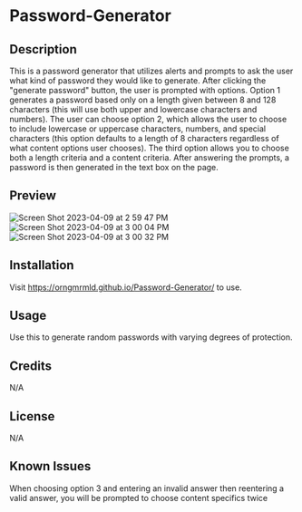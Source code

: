 # Password-Generator

## Description
This is a password generator that utilizes alerts and prompts to ask the user what kind of password they would like to generate. After clicking the "generate password" button, the user is prompted with options. Option 1 generates a password based only on a length given between 8 and 128 characters (this will use both upper and lowercase characters and numbers). The user can choose option 2, which allows the user to choose to include lowercase or uppercase characters, numbers, and special characters (this option defaults to a length of 8 characters regardless of what content options user chooses). The third option allows you to choose both a length criteria and a content criteria. After answering the prompts, a password is then generated in the text box on the page. 

## Preview
![Screen Shot 2023-04-09 at 2 59 47 PM](https://user-images.githubusercontent.com/127569177/230798565-1265ee73-4de5-43ff-a92a-00875dcad661.png)
![Screen Shot 2023-04-09 at 3 00 04 PM](https://user-images.githubusercontent.com/127569177/230798568-ef2e5d7a-fd85-478e-9b20-38c711614bcf.png)
![Screen Shot 2023-04-09 at 3 00 32 PM](https://user-images.githubusercontent.com/127569177/230798571-e35d039f-3c99-4ccc-9e31-10817880d188.png)

## Installation
Visit https://orngmrmld.github.io/Password-Generator/ to use.

## Usage
Use this to generate random passwords with varying degrees of protection.

## Credits
N/A

## License
N/A

## Known Issues
When choosing option 3 and entering an invalid answer then reentering a valid answer, you will be prompted to choose content specifics twice 
